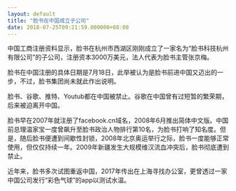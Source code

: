 ```yaml
---
layout: default
title: "脸书在中国成立子公司"
date: 2018-07-25T09:21:59.000000+08:00
---
```


中国工商注册资料显示，脸书在杭州市西湖区刚刚成立了一家名为“脸书科技杭州有限公司”的子公司，注册资本3000万美元，法人代表为脸书主管张京梅。

脸书在中国注册的具体日期是7月18日，此举被认为是脸书前进中国又迈出的一步，不过，脸书集团尚未就此作出说明。

脸书、谷歌、推特、Youtub都在中国被禁止。谷歌在中国曾有过短暂的繁荣期，后来被迫离开中国。

脸书早在2007年就注册了facebook.cn域名，2008年6月推出简体中文版。中国前总理温家宝一度曾飙升至脸书政治人物排行第10名，为脸书打响了知名度。但是，随后脸书便遭到间歇性封锁，2008年北京奥运举行之际，脸书一度能够正常使用，但仅仅持续一年。2009年新疆发生大规模维汉流血冲突后，脸书彻底遭到禁止。

近年来，脸书多次试图重返中国，2017年传出在上海寻找办公室，更曾透过一家中国公司发行“彩色气球”的app以测试水温。

